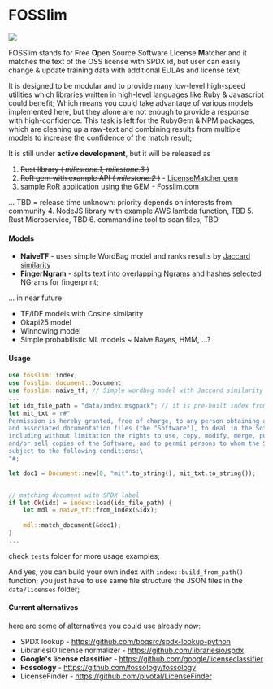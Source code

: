 # FOSSlim

![](https://img.shields.io/crates/v/fosslim.svg)

FOSSlim stands for **F**ree **O**pen *S*ource *S*oftware **LI**cense **M**atcher and
it matches the text of the OSS license with SPDX id, but user can easily change & update training data
with additional EULAs and license text;

It is designed to be modular and to provide many low-level high-speed utilities which libraries written in high-level
languages like Ruby & Javascript could benefit;
Which means you could take advantage of various models implemented here, but they alone are not enough to provide a response
with high-confidence. This task is left for the RubyGem & NPM packages, which are cleaning up a raw-text 
and combining results from multiple models to increase the confidence of the match result;

It is still under **active development**, but it will be released as 

1. ~~Rust library ( *milestone.1*, *milestone.3* )~~
2. ~~RoR gem with example API ( *milestone.2* )~~ - [LicenseMatcher gem](https://rubygems.org/gems/license_matcher)
3. sample RoR application using the GEM - Fosslim.com

... TBD = release time unknown: priority depends on interests from community
4. NodeJS library with example AWS lambda function, TBD
5. Rust Microservice, TBD
6. commandline tool to scan files, TBD

#### Models

* **NaiveTF** - uses simple WordBag model and ranks results by [Jaccard similarity](https://en.wikipedia.org/wiki/Jaccard_index)
* **FingerNgram** - splits text into overlapping [Ngrams](https://en.wikipedia.org/wiki/N-gram) and hashes selected NGrams for fingerprint;

... in near future
*  TF/IDF models with Cosine similarity
* Okapi25 model
* Winnowing model
* Simple probabilistic ML models ~ Naive Bayes, HMM, ...?

#### Usage

```rust
use fosslim::index;
use fosslim::document::Document;
use fosslim::naive_tf; // Simple wordbag model with Jaccard similarity
...
let idx_file_path = "data/index.msgpack"; // it is pre-built index from SPDX data, includes ~300 licenses
let mit_txt = r#"
Permission is hereby granted, free of charge, to any person obtaining a copy of this software \
and associated documentation files (the "Software"), to deal in the Software without restriction,\
including without limitation the rights to use, copy, modify, merge, publish, distribute, sublicense,\
and/or sell copies of the Software, and to permit persons to whom the Software is furnished to do so,\
subject to the following conditions:\
"#;

let doc1 = Document::new(0, "mit".to_string(), mit_txt.to_string());


// matching document with SPDX label
if let Ok(idx) = index::load(idx_file_path) {
    let mdl = naive_tf::from_index(&idx);
    
    mdl::match_document(&doc1);
}
...
```

check `tests` folder for more usage examples;

And yes, you can build your own index with `index::build_from_path()` function; you just have to use same file structure
the JSON files in the `data/licenses` folder;

#### Current alternatives

here are some of alternatives you could use already now:

* SPDX lookup - https://github.com/bbqsrc/spdx-lookup-python
* LibrariesIO license normalizer - https://github.com/librariesio/spdx
* **Google's license classifier** - https://github.com/google/licenseclassifier
* **Fossology** - https://github.com/fossology/fossology
* LicenseFinder - https://github.com/pivotal/LicenseFinder
